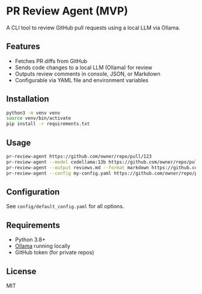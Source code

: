 # PR Review Agent (MVP)

A CLI tool to review GitHub pull requests using a local LLM via Ollama.

## Features
- Fetches PR diffs from GitHub
- Sends code changes to a local LLM (Ollama) for review
- Outputs review comments in console, JSON, or Markdown
- Configurable via YAML file and environment variables

## Installation
```bash
python3 -m venv venv
source venv/bin/activate
pip install -r requirements.txt
```

## Usage
```bash
pr-review-agent https://github.com/owner/repo/pull/123
pr-review-agent --model codellama:13b https://github.com/owner/repo/pull/123
pr-review-agent --output reviews.md --format markdown https://github.com/owner/repo/pull/123
pr-review-agent --config my-config.yaml https://github.com/owner/repo/pull/123
```

## Configuration
See `config/default_config.yaml` for all options.

## Requirements
- Python 3.8+
- [Ollama](https://ollama.com/) running locally
- GitHub token (for private repos)

## License
MIT 